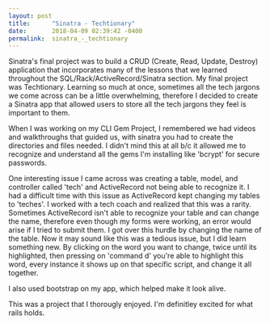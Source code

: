 ```yaml
---
layout: post
title:      "Sinatra - Techtionary"
date:       2018-04-09 02:39:42 -0400
permalink:  sinatra_-_techtionary
---
```



Sinatra's final project was to build a CRUD (Create, Read, Update, Destroy) application that incorporates many of the lessons that we learned throughout the SQL/Rack/ActiveRecord/Sinatra section. My final project was Techtionary. Learning so much at once, sometimes all the tech jargons we come across can be a little overwhelming, therefore I decided to create a Sinatra app that allowed users to store all the tech jargons they feel is important to them. 

When I was working on my CLI Gem Project, I remembered we had videos and walkthroughs that guided us, with sinatra you had to create the directories and files needed. I didn't mind this at all b/c it allowed me to recognize and understand all the gems I'm installing like 'bcrypt' for secure passwords. 

One interesting issue I came across was creating a table, model, and controller called 'tech' and ActiveRecord not being able to recognize it. I had a difficult time with this issue as ActiveRecord kept changing my tables to 'teches'. I worked with a tech coach and realized that this was a rarity. Sometimes ActiveRecord isn't able to recognize your table and can change the name, therefore even though my forms were working, an error would arise if I tried to submit them. I got over this hurdle by changing the name of the table. Now it may sound like this was a tedious issue, but I did learn something new. By clicking on the word you want to change, twice until its highlighted, then pressing on 'command d' you're able to highlight this word, every instance it shows up on that specific script, and change it all together. 

I also used bootstrap on my app, which helped make it look alive. 

This was a  project that I thorougly enjoyed. I'm definitley excited for what rails holds.


